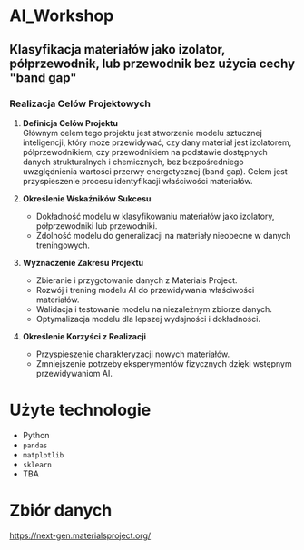 # AI_Workshop

## Klasyfikacja materiałów jako izolator, ~~półprzewodnik~~, lub przewodnik bez użycia cechy "band gap"

### Realizacja Celów Projektowych

1. **Definicja Celów Projektu**  
    Głównym celem tego projektu jest stworzenie modelu sztucznej inteligencji, który może przewidywać, czy dany materiał jest izolatorem, półprzewodnikiem, czy przewodnikiem na podstawie dostępnych danych strukturalnych i chemicznych, bez bezpośredniego uwzględnienia wartości przerwy energetycznej (band gap). Celem jest przyspieszenie procesu identyfikacji właściwości materiałów.

2. **Określenie Wskaźników Sukcesu**  
    - Dokładność modelu w klasyfikowaniu materiałów jako izolatory, półprzewodniki lub przewodniki.  
    - Zdolność modelu do generalizacji na materiały nieobecne w danych treningowych.

3. **Wyznaczenie Zakresu Projektu**  
   - Zbieranie i przygotowanie danych z Materials Project.  
   - Rozwój i trening modelu AI do przewidywania właściwości materiałów.  
   - Walidacja i testowanie modelu na niezależnym zbiorze danych.  
   - Optymalizacja modelu dla lepszej wydajności i dokładności.

4. **Określenie Korzyści z Realizacji**  
   - Przyspieszenie charakteryzacji nowych materiałów.  
   - Zmniejszenie potrzeby eksperymentów fizycznych dzięki wstępnym przewidywaniom AI.
  
# Użyte technologie

- Python
- `pandas`
- `matplotlib`
- `sklearn`
- TBA

# Zbiór danych

https://next-gen.materialsproject.org/
